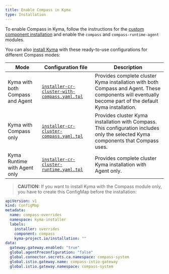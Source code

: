 ```yaml
---
title: Enable Compass in Kyma
type: Installation
---
```


To enable Compass in Kyma, follow the instructions for the [custom component installation](/root/kyma#configuration-custom-component-installation) and enable the `compass` and `compass-runtime-agent` modules.

You can also [install Kyma](/root/kyma#installation-install-kyma-on-a-cluster) with these ready-to-use configurations for different Compass modes:

| Mode | Configuration file | Description |
|----------------|----------------|------|
|Kyma with both Compass and Agent| [`installer-cr-cluster-with-compass.yaml.tpl`](https://github.com/kyma-project/kyma/blob/master/installation/resources/installer-cr-cluster-with-compass.yaml.tpl) | Provides complete cluster Kyma installation with both Compass and Agent. These components will eventually become part of the default Kyma installation.  |
|Kyma with Compass only| [`installer-cr-cluster-compass.yaml.tpl`](https://github.com/kyma-project/kyma/blob/master/installation/resources/installer-cr-cluster-compass.yaml.tpl) | Provides cluster Kyma installation with Compass. This configuration includes only the selected Kyma components that Compass uses. |
|Kyma Runtime with Agent only| [`installer-cr-cluster-runtime.yaml.tpl`](https://github.com/kyma-project/kyma/blob/master/installation/resources/installer-cr-cluster-runtime.yaml.tpl) | Provides complete cluster Kyma installation with Agent only. |

>**CAUTION:** If you want to install Kyma with the Compass module only, you have to create this ConfigMap before the installation:
```yaml
apiVersion: v1
kind: ConfigMap
metadata:
  name: compass-overrides
  namespace: kyma-installer
  labels:
    installer: overrides
    component: compass
    kyma-project.io/installation: ""
data:
  gateway.gateway.enabled: "true"
  global.agentPreconfiguration: "false"
  global.connector.secrets.ca.namespace: compass-system
  global.istio.gateway.name: compass-istio-gateway
  global.istio.gateway.namespace: compass-system
```
